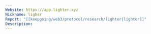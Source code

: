 ```yaml
---
Website: https://app.lighter.xyz
Nickname: ligher
Report: "[[keepgoing/web3/protocol/research/lighter|lighter]]"
Description: 
---
```

